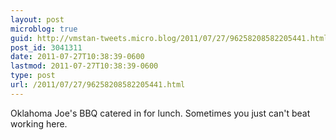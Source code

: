 ```yaml
---
layout: post
microblog: true
guid: http://vmstan-tweets.micro.blog/2011/07/27/96258208582205441.html
post_id: 3041311
date: 2011-07-27T10:38:39-0600
lastmod: 2011-07-27T10:38:39-0600
type: post
url: /2011/07/27/96258208582205441.html
---
```

Oklahoma Joe's BBQ catered in for lunch. Sometimes you just can't beat working here.
